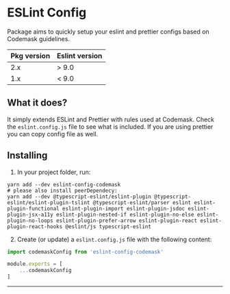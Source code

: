 # ESLint Config

Package aims to quickly setup your eslint and prettier configs based on Codemask guidelines.

|Pkg version| Eslint version |
|---|---------|
| 2.x | \> 9.0  |
| 1.x | < 9.0   |


## What it does?

It simply extends ESLint and Prettier with rules used at Codemask. Check the `eslint.config.js` file to see what is included. If you are using prettier you can copy config file as well.

## Installing

1. In your project folder, run:

```
yarn add --dev eslint-config-codemask
# please also install peerDependecy:
yarn add --dev @typescript-eslint/eslint-plugin @typescript-eslint/eslint-plugin-tslint @typescript-eslint/parser eslint eslint-plugin-functional eslint-plugin-import eslint-plugin-jsdoc eslint-plugin-jsx-a11y eslint-plugin-nested-if eslint-plugin-no-else eslint-plugin-no-loops eslint-plugin-prefer-arrow eslint-plugin-react eslint-plugin-react-hooks @eslint/js typescript-eslint
```

2. Create (or update) a `eslint.config.js` file with the following content:

```js
import codemaskConfig from 'eslint-config-codemask'

module.exports = [
    ...codemaskConfig
]
```
---
